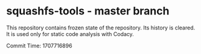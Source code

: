 # squashfs-tools - master branch

This repository contains frozen state of the repository.
Its history is cleared. It is used only for static code
analysis with Codacy.

Commit Time: 1707716896